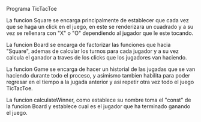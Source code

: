 Programa TicTacToe

La funcion Square se encarga principalmente de establecer que cada vez que se haga un click en el juego, en este se renderizara un cuadrado y a su vez se rellenara con "X" o "O" dependiendo al jugador que le este tocando.

La funcion Board se encarga de factorizar las funciones que hacia "Square", ademas de calcular los turnos para cada jugador y a su vez calcula el ganador a traves de los clicks que los jugadores van haciendo.

La funcion Game se encarga de hacer un historial de las jugadas que se van haciendo durante todo el proceso, y asimismo tambien habilita para poder regresar en el tiempo a la jugada anterior y asi repetir otra vez todo el juego TicTacToe.

La funcion calculateWinner, como establece su nombre toma el "const" de la funcion Board y establece cual es el jugador que ha terminado ganando el juego.